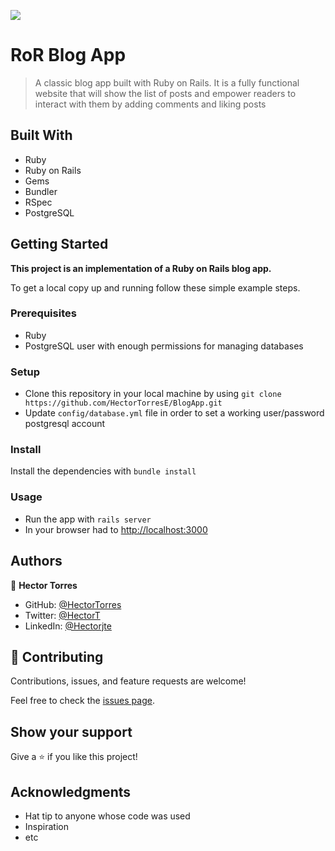 ![](https://img.shields.io/badge/Microverse-blueviolet)

# RoR Blog App

> A classic blog app built with Ruby on Rails. It is a fully functional website that will show the list of posts and empower readers to interact with them by adding comments and liking posts

## Built With

- Ruby
- Ruby on Rails
- Gems
- Bundler
- RSpec
- PostgreSQL

## Getting Started

**This project is an implementation of a Ruby on Rails blog app.**


To get a local copy up and running follow these simple example steps.

### Prerequisites
- Ruby
- PostgreSQL user with enough permissions for managing databases

### Setup
- Clone this repository in your local machine by using `git clone https://github.com/HectorTorresE/BlogApp.git`
- Update `config/database.yml` file in order to set a working user/password postgresql account
### Install
Install the dependencies with `bundle install`
### Usage
- Run the app with `rails server`
- In your browser had to [http://localhost:3000](http://localhost:3000)

## Authors

👤 **Hector Torres**

- GitHub: [@HectorTorres](https://github.com/HectorTorresE)
- Twitter: [@HectorT](https://twitter.com/HectorT00406915)
- LinkedIn: [@Hectorjte](https://www.linkedin.com/in/hectorjte/)


## 🤝 Contributing

Contributions, issues, and feature requests are welcome!

Feel free to check the [issues page](../../issues/).

## Show your support

Give a ⭐️ if you like this project!

## Acknowledgments

- Hat tip to anyone whose code was used
- Inspiration
- etc
